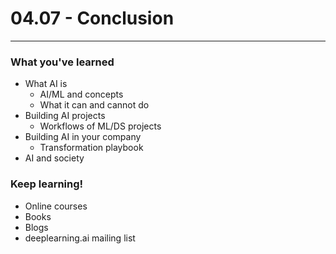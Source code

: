 # 04.07 - Conclusion

---

### What you've learned
- What AI is
    - AI/ML and concepts
    - What it can and cannot do
- Building AI projects
    - Workflows of ML/DS projects
- Building AI in your company
    - Transformation playbook
- AI and society

### Keep learning!
- Online courses
- Books
- Blogs
- deeplearning.ai mailing list